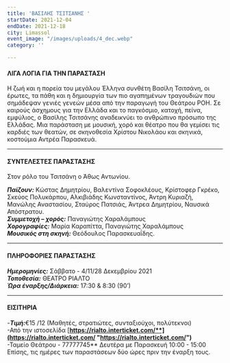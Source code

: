 ```yaml
---
title: 'ΒΑΣΙΛΗΣ ΤΣΙΤΣΑΝΗΣ '
startDate: 2021-12-04
endDate: 2021-12-18
city: Limassol
event_image: "/images/uploads/4_dec.webp"
category: ''

---
```


#### ΛΙΓΑ ΛΟΓΙΑ ΓΙΑ ΤΗΝ ΠΑΡΑΣΤΑΣΗ

Η ζωή και η πορεία του μεγάλου Έλληνα συνθέτη Βασίλη Τσιτσάνη, οι έρωτες, τα πάθη και η δημιουργία των πιο αγαπημένων τραγουδιών που σημάδεψαν γενιές γενεών μέσα από την παραγωγή του Θεάτρου ΡΟΗ. Σε καιρούς άσχημους για την Ελλάδα και το παγκόσμιο, κατοχή, πείνα, εμφύλιος, ο Βασίλης Τσιτσάνης αναδεικνύει το ανθρώπινο πρόσωπο της Ελλάδας. Μια παράσταση με μουσική, χορό και θέατρο που θα γεμίσει τις καρδιές των θεατών, σε σκηνοθεσία Χρίστου Νικολάου και σκηνικά, κοστούμια Αντρέα Παρασκευά.

***

#### ΣΥΝΤΕΛΕΣΤΕΣ ΠΑΡΑΣΤΑΣΗΣ 

Στον ρόλο του Τσιτσάνη ο Άθως Αντωνίου.

**_Παίζουν:_** Κώστας Δημητρίου, Βαλεντίνα Σοφοκλέους, Κρίστοφερ Γκρέκο, Σκεύος Πολυκάρπου, Αλκιβιάδης Κωνσταντίνος, Άντρη Κυριαζή, Μανώλης Αναστασίου, Σταύρος Πατσιάς, Άντρεα Δημητρίου, Ναυσικά Απόστρατου.  
**_Συμμετοχή – χορός:_** Παναγιώτης Χαραλάμπους  
**_Χορογραφίες:_** Μαρία Καραπίττα, Παναγιώτης Χαραλάμπους  
**_Μουσικός στη σκηνή:_** Θεόδουλος Παρασκευαΐδης.

***

#### ΠΛΗΡΟΦΟΡΙΕΣ ΠΑΡΑΣΤΑΣΗΣ

**_Ημερομηνίες:_** Σάββατο - 4/11/28  Δεκεμβρίου 2021  
**_Τοποθεσία:_** ΘΕΑΤΡΟ ΡΙΑΛΤΟ  
**_Ώρα έναρξης/Διάρκεια:_** 17:30 & 8:30 (90’)

***

#### ΕΙΣΙΤΗΡΙΑ

\-**_Τιμή:_**€15 /12 (Μαθητές, στρατιώτες, συνταξιούχοι, πολύτεκνοι)  
\-Από την ιστοσελίδα [**https://rialto.interticket.com/**](https://rialto.interticket.com/ "https://rialto.interticket.com/")**  
\-Ταμείο Θεάτρου - 77777745** Δευτέρα με Παρασκευή 10:00 - 15:00  
​Επίσης, τις ημέρες των παραστάσεων δύο ώρες πριν την έναρξη τους.
